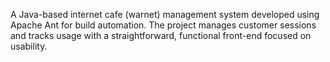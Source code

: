 A Java-based internet cafe (warnet) management system developed using Apache Ant for build automation. The project manages customer sessions and tracks usage with a straightforward, functional front-end focused on usability.
